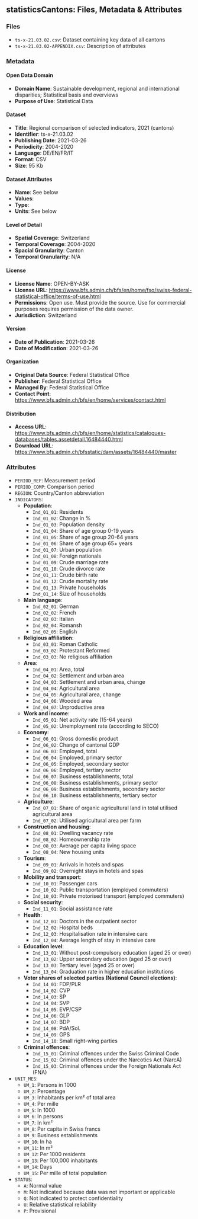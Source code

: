 ## statisticsCantons: Files, Metadata & Attributes

### **Files**
- ```ts-x-21.03.02.csv```: Dataset containing key data of all cantons
- ```ts-x-21.03.02-APPENDIX.csv```: Description of attributes 

### Metadata

#### Open Data Domain
- **Domain Name**: Sustainable development, regional and international disparities; Statistical basis and overviews
- **Purpose of Use**: Statistical Data

#### Dataset
- **Title**: Regional comparison of selected indicators, 2021 (cantons)
- **Identifier**: ts-x-21.03.02
- **Publishing Date**: 2021-03-26
- **Periodicity**: 2004-2020
- **Language**: DE/EN/FR/IT
- **Format**: CSV
- **Size**: 95 Kb

#### Dataset Attributes
- **Name**: See below
- **Values**:
- **Type**:
- **Units**: See below

#### Level of Detail
- **Spatial Coverage**: Switzerland
- **Temporal Coverage**: 2004-2020
- **Spacial Granularity**: Canton
- **Temporal Granularity**: N/A

#### License
- **License Name**: OPEN-BY-ASK
- **License URL**: https://www.bfs.admin.ch/bfs/en/home/fso/swiss-federal-statistical-office/terms-of-use.html
- **Permissions**: Open use. Must provide the source. Use for commercial purposes requires permission of the data owner.
- **Jurisdiction**: Switzerland

#### Version
- **Date of Publication**: 2021-03-26
- **Date of Modification**: 2021-03-26

#### Organization
- **Original Data Source**: Federal Statistical Office
- **Publisher**: Federal Statistical Office
- **Managed By**: Federal Statistical Office
- **Contact Point**: https://www.bfs.admin.ch/bfs/en/home/services/contact.html

#### Distribution
- **Access URL**: https://www.bfs.admin.ch/bfs/en/home/statistics/catalogues-databases/tables.assetdetail.16484440.html
- **Download URL**: https://www.bfs.admin.ch/bfsstatic/dam/assets/16484440/master

### Attributes

- ```PERIOD_REF```: Measurement period
- ```PERIOD_COMP```: Comparison period
- ```REGION```: Country/Canton abbreviation
- ```INDICATORS```:
  - **Population**:
    - ```Ind_01_01```: Residents
    - ```Ind_01_02```: Change in %
    - ```Ind_01_03```: Population density
    - ```Ind_01_04```: Share of age group 0-19 years
    - ```Ind_01_05```: Share of age group 20-64 years
    - ```Ind_01_06```: Share of age group 65+ years
    - ```Ind_01_07```: Urban population
    - ```Ind_01_08```: Foreign nationals
    - ```Ind_01_09```: Crude marriage rate
    - ```Ind_01_10```: Crude divorce rate
    - ```Ind_01_11```: Crude birth rate
    - ```Ind_01_12```: Crude mortality rate
    - ```Ind_01_13```: Private households
    - ```Ind_01_14```: Size of households
  - **Main language**:
    - ```Ind_02_01```: German
    - ```Ind_02_02```: French
    - ```Ind_02_03```: Italian
    - ```Ind_02_04```: Romansh
    - ```Ind_02_05```: English
  - **Religious affiliation**:
    - ```Ind_03_01```: Roman Catholic
    - ```Ind_03_02```: Protestant Reformed
    - ```Ind_03_03```: No religious affiliation
  - **Area**:
    - ```Ind_04_01```: Area, total
    - ```Ind_04_02```: Settlement and urban area
    - ```Ind_04_03```: Settlement and urban area, change
    - ```Ind_04_04```: Agricultural area
    - ```Ind_04_05```: Agricultural area, change
    - ```Ind_04_06```: Wooded area
    - ```Ind_04_07```: Unproductive area
  - **Work and income**:
    - ```Ind_05_01```: Net activity rate (15-64 years)
    - ```Ind_05_02```: Unemployment rate (according to SECO)
  - **Economy**:
    - ```Ind_06_01```: Gross domestic product
    - ```Ind_06_02```: Change of cantonal GDP
    - ```Ind_06_03```: Employed, total
    - ```Ind_06_04```: Employed, primary sector
    - ```Ind_06_05```: Employed, secondary sector
    - ```Ind_06_06```: Employed, tertiary sector
    - ```Ind_06_07```: Business establishments, total
    - ```Ind_06_08```: Business establishments, primary sector
    - ```Ind_06_09```: Business establishments, secondary sector
    - ```Ind_06_10```: Business establishments, tertiary sector
  - **Agriculture**:
    - ```Ind_07_01```: Share of organic agricultural land in total utilised agricultural area
    - ```Ind_07_02```: Utilised agricultural area per farm
  - **Construction and housing**:
    - ```Ind_08_01```: Dwelling vacancy rate
    - ```Ind_08_02```: Homeownership rate
    - ```Ind_08_03```: Average per capita living space
    - ```Ind_08_04```: New housing units
  - **Tourism**:
    - ```Ind_09_01```: Arrivals in hotels and spas
    - ```Ind_09_02```: Overnight stays in hotels and spas
  - **Mobility and transport**:
    - ```Ind_10_01```: Passenger cars
    - ```Ind_10_02```: Public transportation (employed commuters)
    - ```Ind_10_03```: Private motorised transport (employed commuters)
  - **Social security**:
    - ```Ind_11_01```: Social assistance rate
  - **Health**:
    - ```Ind_12_01```: Doctors in the outpatient sector
    - ```Ind_12_02```: Hospital beds
    - ```Ind_12_03```: Hospitalisation rate in intensive care
    - ```Ind_12_04```: Average length of stay in intensive care
  - **Education level**:
    - ```Ind_13_01```: Without post-compulsory education (aged 25 or over)
    - ```Ind_13_02```: Upper secondary education (aged 25 or over)
    - ```Ind_13_03```: Tertiary level (aged 25 or over)
    - ```Ind_13_04```: Graduation rate in higher education institutions
  - **Voter shares of selected parties (National Council elections)**:
    - ```Ind_14_01```: FDP/PLR
    - ```Ind_14_02```: CVP
    - ```Ind_14_03```: SP
    - ```Ind_14_04```: SVP
    - ```Ind_14_05```: EVP/CSP
    - ```Ind_14_06```: GLP
    - ```Ind_14_07```: BDP
    - ```Ind_14_08```: PdA/Sol.
    - ```Ind_14_09```: GPS
    - ```Ind_14_10```: Small right-wing parties
  - **Criminal offences**:
    - ```Ind_15_01```: Criminal offences under the Swiss Criminal Code
    - ```Ind_15_02```: Criminal offences under the Narcotics Act (NarcA)
    - ```Ind_15_03```: Criminal offences under the Foreign Nationals Act (FNA)
- ```UNIT_MES```:
  - ```UM_1```: Persons in 1000
  - ```UM_2```: Percentage
  - ```UM_3```: Inhabitants per km² of total area
  - ```UM_4```: Per mille
  - ```UM_5```: In 1000
  - ```UM_6```: In persons
  - ```UM_7```: In km²
  - ```UM_8```: Per capita in Swiss francs
  - ```UM_9```: Business establishments
  - ```UM_10```: In ha
  - ```UM_11```: In m²
  - ```UM_12```: Per 1000 residents
  - ```UM_13```: Per 100,000 inhabitants
  - ```UM_14```: Days
  - ```UM_15```: Per mille of total population
- ```STATUS```:
  - ```A```: Normal value
  - ```M```: Not indicated because data was not important or applicable
  - ```Q```: Not indicated to protect confidentiality
  - ```U```: Relative statistical reliability
  - ```P```: Provisional
